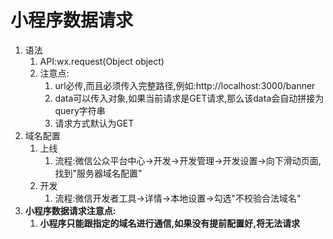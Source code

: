 # 小程序数据请求

1. 语法
   1. API:wx.request(Object object)
   2. 注意点:
      1. url必传,而且必须传入完整路径,例如:http://localhost:3000/banner
      2. data可以传入对象,如果当前请求是GET请求,那么该data会自动拼接为query字符串
      3. 请求方式默认为GET
2. 域名配置
   1. 上线
      1. 流程:微信公众平台中心->开发->开发管理->开发设置->向下滑动页面,找到"服务器域名配置"
   2. 开发
      1. 流程:微信开发者工具->详情->本地设置->勾选"不校验合法域名"
3. **小程序数据请求注意点:**
   1. **小程序只能跟指定的域名进行通信,如果没有提前配置好,将无法请求**

